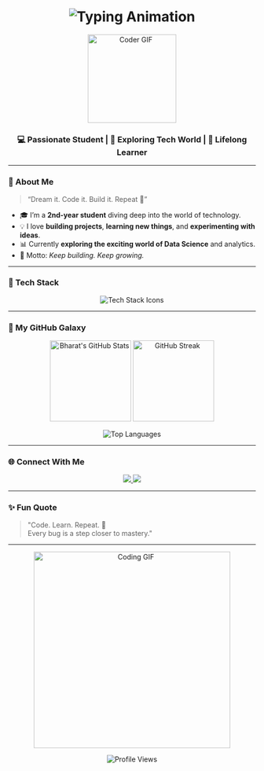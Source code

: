 <!-- 🌟 Designed with ❤️ by ChatGPT for Bharat Purohit -->

<h1 align="center">
  <img src="https://readme-typing-svg.herokuapp.com?font=Fira+Code&weight=600&size=30&pause=1000&color=00C8FF&center=true&vCenter=true&width=500&lines=Hey+There!+👋;I'm+Bharat+Purohit!;Welcome+to+my+GitHub+page🚀" alt="Typing Animation" />
</h1>

<p align="center">
  <img src="https://media.giphy.com/media/M9gbBd9nbDrOTu1Mqx/giphy.gif" width="180" alt="Coder GIF">
</p>

<h3 align="center">💻 Passionate Student | 🚀 Exploring Tech World | 🌱 Lifelong Learner</h3>


---

### 🧠 About Me  

> “Dream it. Code it. Build it. Repeat 🔁”

- 🎓 I’m a **2nd-year student** diving deep into the world of technology.  
- 💡 I love **building projects**, **learning new things**, and **experimenting with ideas**.  
- 📊 Currently **exploring the exciting world of Data Science** and analytics. 
- 🎯 Motto: *Keep building. Keep growing.*  

---

### 🧰 Tech Stack  

<p align="center">
  <img src="https://skillicons.dev/icons?i=c,cpp,js,html,css,git,arduino" alt="Tech Stack Icons" />
</p>

---

### 🚀 My GitHub Galaxy  

<p align="center">
  <img src="https://github-readme-stats.vercel.app/api?username=Bharatpurohit456&show_icons=true&theme=tokyonight&hide_border=true&border_radius=10" alt="Bharat's GitHub Stats" height="165px"/>
  <img src="https://github-readme-streak-stats.herokuapp.com/?user=Bharatpurohit456&theme=tokyonight&hide_border=true" alt="GitHub Streak" height="165px"/>
</p>

<p align="center">
  <img src="https://github-readme-stats.vercel.app/api/top-langs/?username=Bharatpurohit456&layout=compact&theme=tokyonight&hide_border=true&border_radius=10" alt="Top Languages" />
</p>

---

### 🌐 Connect With Me  

<p align="center">
  <a href="https://www.linkedin.com/in/bharat-purohit-750747359/" target="_blank">
    <img src="https://img.shields.io/badge/LinkedIn-%230077B5.svg?style=for-the-badge&logo=linkedin&logoColor=white" />
  </a>
  <a href="https://github.com/bharat-purohit" target="_blank">
    <img src="https://img.shields.io/badge/GitHub-171515?style=for-the-badge&logo=github&logoColor=white" />
  </a>
</p>

---

### ✨ Fun Quote  

> "Code. Learn. Repeat. 🚀  
> Every bug is a step closer to mastery."

---

<p align="center">
  <img src="https://media.giphy.com/media/L1R1tvI9svkIWwpVYr/giphy.gif" width="400" alt="Coding GIF">
</p>

<p align="center">
  <img src="https://komarev.com/ghpvc/?username=bharat-purohit&label=Profile%20Views&color=0e75b6&style=flat" alt="Profile Views" />
</p>
